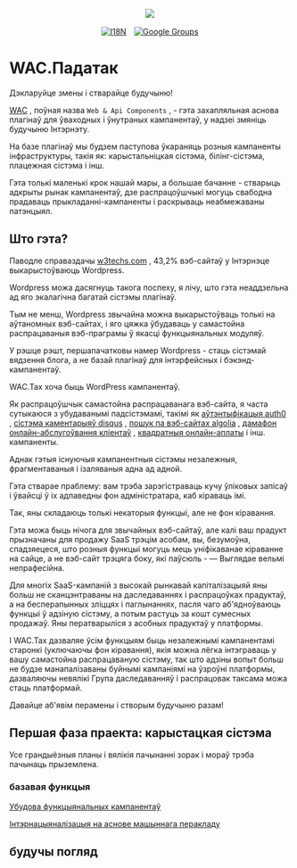 <p align="center"><a href="https://wac.tax"><img src="https://cdn.jsdelivr.net/gh/wactax/img/logo.svg"/></a></p><p align="center"><a href="https://github.com/wactax/wac.tax/blob/main/doc/README.md#readme"><img alt="I18N" src="https://cdn.jsdelivr.net/gh/wactax/img/t.svg"/></a>　<a href="https://groups.google.com/u/2/g/wactax"><img alt="Google Groups" src="https://cdn.jsdelivr.net/gh/wactax/img/g-groups.svg"/></a></p>

# WAC.Падатак

Дэкларуйце змены і стварайце будучыню!

[WAC](https://wac.tax) , поўная назва `Web & Api Components` , - гэта захапляльная аснова плагінаў для ўваходных і ўнутраных кампанентаў, у надзеі змяніць будучыню Інтэрнэту.

На базе плагінаў мы будзем паступова ўкараняць розныя кампаненты інфраструктуры, такія як: карыстальніцкая сістэма, білінг-сістэма, плацежная сістэма і інш.

Гэта толькі маленькі крок нашай мары, а большае бачанне - стварыць адкрыты рынак кампанентаў, дзе распрацоўшчыкі могуць свабодна прадаваць прыкладанні-кампаненты і раскрываць неабмежаваны патэнцыял.

## Што гэта?

Паводле справаздачы [w3techs.com](https://w3techs.com/technologies/details/cm-wordpress) , 43,2% вэб-сайтаў у Інтэрнэце выкарыстоўваюць Wordpress.

Wordpress можа дасягнуць такога поспеху, я лічу, што гэта неаддзельна ад яго экалагічна багатай сістэмы плагінаў.

Тым не менш, Wordpress звычайна можна выкарыстоўваць толькі на аўтаномных вэб-сайтах, і яго цяжка ўбудаваць у самастойна распрацаваныя вэб-праграмы ў якасці функцыянальных модуляў.

У рэшце рэшт, першапачатковы намер Wordpress - стаць сістэмай вядзення блога, а не базай плагінаў для інтэрфейсных і бэкэнд-кампанентаў.

WAC.Tax хоча быць WordPress кампанентаў.

Як распрацоўшчык самастойна распрацаванага вэб-сайта, я часта сутыкаюся з убудаванымі падсістэмамі, такімі як [аўтэнтыфікацыя auth0](https://auth0.com) , [сістэма каментарыяў disqus](https://disqus.com) , [пошук па вэб-сайтах algolia](https://www.algolia.com) , [дамафон онлайн-абслугоўвання кліентаў](https://www.intercom.com) , [квадратныя онлайн-аплаты](https://developer.squareup.com/docs/web-payments/overview) і інш. кампаненты.

Аднак гэтыя існуючыя кампанентныя сістэмы незалежныя, фрагментаваныя і ізаляваныя адна ад адной.

Гэта стварае праблему: вам трэба зарэгістраваць кучу ўліковых запісаў і ўвайсці ў іх адпаведны фон адміністратара, каб кіраваць імі.

Так, яны складаюць толькі некаторыя функцыі, але не фон кіравання.

Гэта можа быць нічога для звычайных вэб-сайтаў, але калі ваш прадукт прызначаны для продажу SaaS трэцім асобам, вы, безумоўна, спадзяецеся, што розныя функцыі могуць мець уніфікаванае кіраванне на сайце, а не вэб-сайт трэцяга боку, які паўсюль - — Выглядае вельмі непрафесійна.

Для многіх SaaS-кампаній з высокай рынкавай капіталізацыяй яны больш не сканцэнтраваны на даследаваннях і распрацоўках прадуктаў, а на бесперапынных зліццях і паглынаннях, пасля чаго аб'ядноўваюць функцыі ў адзіную сістэму, а потым растуць за кошт сумесных продажаў. Яны ператварыліся з асобных прадуктаў у платформы.

І WAC.Tax дазваляе ўсім функцыям быць незалежнымі кампанентамі старонкі (уключаючы фон кіравання), якія можна лёгка інтэграваць у вашу самастойна распрацаваную сістэму, так што адзіны вопыт больш не будзе манапалізаваны буйнымі кампаніямі на ўзроўні платформы, дазваляючы невялікі Група даследаванняў і распрацовак таксама можа стаць платформай.

Давайце аб'явім перамены і створым будучыню разам!

## Першая фаза праекта: карыстацкая сістэма

Усе грандыёзныя планы і вялікія пачынанні зорак і мораў трэба пачынаць прыземлена.

### базавая функцыя

[Убудова функцыянальных кампанентаў](./pkg.md)

[Інтэрнацыяналізацыя на аснове машыннага перакладу](./i18n.md)

## будучы погляд

